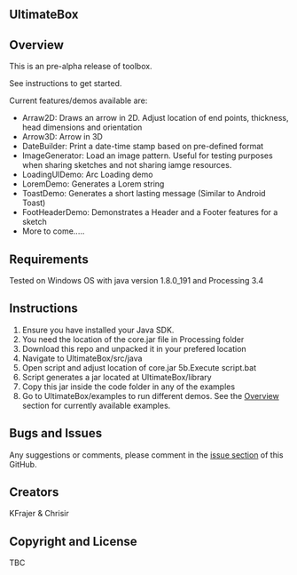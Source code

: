 ## UltimateBox


## Overview
This is an pre-alpha release of toolbox.

See instructions to get started.

Current features/demos available are:

* Arraw2D: Draws an arrow in 2D. Adjust location of end points, thickness, head dimensions and orientation
* Arrow3D: Arrow in 3D
* DateBuilder: Print a date-time stamp based on pre-defined format
* ImageGenerator: Load an image pattern. Useful for testing purposes when sharing sketches and not sharing iamge resources. 
* LoadingUIDemo: Arc Loading demo
* LoremDemo: Generates a Lorem string
* ToastDemo: Generates a short lasting message (Similar to Android Toast)
* FootHeaderDemo: Demonstrates a Header and a Footer features for a sketch
* More to come.....


## Requirements

Tested on Windows OS with java version 1.8.0_191 and Processing 3.4

## Instructions

1. Ensure you have installed your Java SDK.
2. You need the location of the core.jar file in Processing folder
3. Download this repo and unpacked it in your prefered location
4. Navigate to UltimateBox/src/java
5. Open script and adjust location of core.jar
    5b.Execute script.bat
6. Script generates a jar located at UltimateBox/library
7. Copy this jar inside the code folder in any of the examples
8. Go to UltimateBox/examples to run different demos.  See the [Overview](https://github.com/kfrajer/UltimateBox#overview) section for currently available examples.


## Bugs and Issues

Any suggestions or comments, please comment in the [issue section](https://github.com/kfrajer/UltimateBox/issues) of this GitHub.


## Creators 

KFrajer & Chrisir

## Copyright and License

TBC
